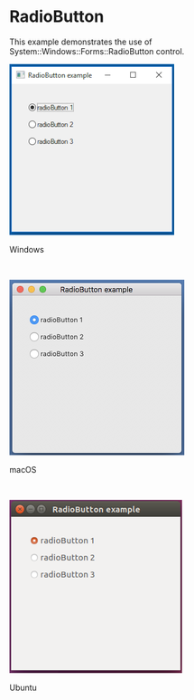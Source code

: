 # RadioButton
This example demonstrates the use of System::Windows::Forms::RadioButton control.
<BR>

![GitHub Logo](../../../Documentations/Images/Examples/Forms/RadioButtonW.png)
<p align="left">Windows</p>
<BR>

![GitHub Logo](../../../Documentations/Images/Examples/Forms/RadioButtonM.png)
<p align="left">macOS</p>
<BR>

![GitHub Logo](../../../Documentations/Images/Examples/Forms/RadioButtonU.png)
<p align="left">Ubuntu</p>
<BR>
